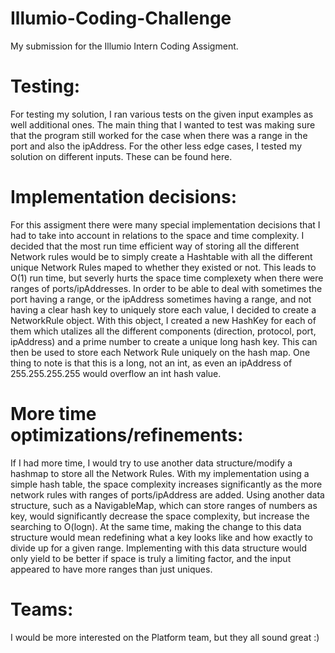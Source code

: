 # Illumio-Coding-Challenge
My submission for the Illumio Intern Coding Assigment.

# Testing:
For testing my solution, I ran various tests on the given input examples as well additional ones. The main thing that I wanted to test was making sure that the program still worked for the case when there was a range in the port and also the ipAddress. For the other less edge cases, I tested my solution on different inputs. These can be found here.

# Implementation decisions:
For this assigment there were many special implementation decisions that I had to take into account in relations to the space and time complexity. I decided that the most run time efficient way of storing all the different Network rules would be to simply create a Hashtable with all the different unique Network Rules maped to whether they existed or not. This leads to O(1) run time, but severly hurts the space time complexety when there were ranges of ports/ipAddresses. In order to be able to deal with sometimes the port having a range, or the ipAddress sometimes having a range, and not having a clear hash key to uniquely store each value, I decided to create a NetworkRule object. With this object, I created a new HashKey for each of them which utalizes all the different components (direction, protocol, port, ipAddress) and a prime number to create a unique long hash key. This can then be used to store each Network Rule uniquely on the hash map. One thing to note is that this is a long, not an int, as even an ipAddress of 255.255.255.255 would overflow an int hash value.

# More time optimizations/refinements:
If I had more time, I would try to use another data structure/modify a hashmap to store all the Network Rules. With my implementation using a simple hash table, the space complexity increases significantly as the more network rules with ranges of ports/ipAddress are added. Using another data structure, such as a NavigableMap, which can store ranges of numbers as key, would significantly decrease the space complexity, but increase the searching to O(logn). At the same time, making the change to this data structure would mean redefining what a key looks like and how exactly to divide up for a given range. Implementing with this data structure would only yield to be better if space is truly a limiting factor, and the input appeared to have more ranges than just uniques. 

# Teams:
I would be more interested on the Platform team, but they all sound great :)
